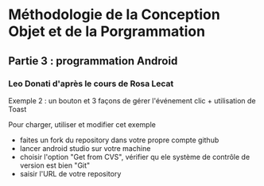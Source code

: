 # Méthodologie de la Conception Objet et de la Porgrammation
## Partie 3 : programmation Android
### Leo Donati d'après le cours de Rosa Lecat

Exemple 2 : un bouton et 3 façons de gérer l'événement clic + utilisation de Toast

Pour charger, utiliser et modifier cet exemple
- faites un fork du repository dans votre propre compte github
- lancer android studio sur votre machine
- choisir l'option "Get from CVS", vérifier qu ele système de contrôle de version est bien "Git"
- saisir l'URL de votre repository
